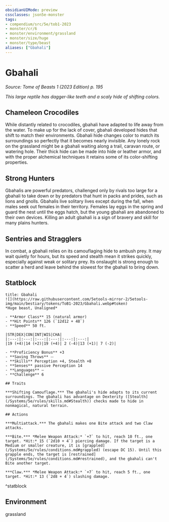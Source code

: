 ```yaml
---
obsidianUIMode: preview
cssclasses: json5e-monster
tags:
- compendium/src/5e/tob1-2023
- monster/cr/6
- monster/environment/grassland
- monster/size/huge
- monster/type/beast
aliases: ["Gbahali"]
---
```

# Gbahali
*Source: Tome of Beasts 1 (2023 Edition) p. 195*  

*This large reptile has dagger-like teeth and a scaly hide of shifting colors.*

## Chameleon Crocodiles

While distantly related to crocodiles, gbahali have adapted to life away from the water. To make up for the lack of cover, gbahali developed hides that shift to match their environments. Gbahali hide changes color to match its surroundings so perfectly that it becomes nearly invisible. Any lonely rock on the grassland might be a gbahali waiting along a trail, caravan route, or watering hole. Their thick hide can be made into hide or leather armor, and with the proper alchemical techniques it retains some of its color-shifting properties.

## Strong Hunters

Gbahalis are powerful predators, challenged only by rivals too large for a gbahali to take down or by predators that hunt in packs and prides, such as lions and gnolls. Gbahalis live solitary lives except during the fall, when males seek out females in their territory. Females lay eggs in the spring and guard the nest until the eggs hatch, but the young gbahali are abandoned to their own devices. Killing an adult gbahali is a sign of bravery and skill for many plains hunters.

## Sentries and Stragglers

In combat, a gbahali relies on its camouflaging hide to ambush prey. It may wait quietly for hours, but its speed and stealth mean it strikes quickly, especially against weak or solitary prey. Its onslaught is strong enough to scatter a herd and leave behind the slowest for the gbahali to bring down.

## Statblock

```ad-statblock
title: Gbahali
![](https://raw.githubusercontent.com/5etools-mirror-2/5etools-img/main/bestiary/tokens/ToB1-2023/Gbahali.webp#token)
*Huge beast, Unaligned*

- **Armor Class** 15 (natural armor)
- **Hit Points** 126 (`12d12 + 48`)
- **Speed** 50 ft.

|STR|DEX|CON|INT|WIS|CHA|
|:---:|:---:|:---:|:---:|:---:|:---:|
|19 (+4)|14 (+2)|19 (+4)| 2 (-4)|13 (+1)| 7 (-2)|

- **Proficiency Bonus** +3
- **Saving Throws** ⏤
- **Skills** Perception +4, Stealth +8
- **Senses** passive Perception 14
- **Languages** —
- **Challenge** 6

## Traits

***Shifting Camouflage.*** The gbahali's hide adapts to its current surroundings. The gbahali has advantage on Dexterity ([Stealth](/Systems/5e/rules/skills.md#Stealth)) checks made to hide in nonmagical, natural terrain.

## Actions

***Multiattack.*** The gbahali makes one Bite attack and two Claw attacks.

***Bite.*** *Melee Weapon Attack:* `+7` to hit, reach 10 ft., one target. *Hit:* 15 (`2d10 + 4`) piercing damage. If the target is a Medium or smaller creature, it is [grappled](/Systems/5e/rules/conditions.md#grappled) (escape DC 15). Until this grapple ends, the target is [restrained](/Systems/5e/rules/conditions.md#restrained), and the gbahali can't Bite another target.

***Claw.*** *Melee Weapon Attack:* `+7` to hit, reach 5 ft., one target. *Hit:* 13 (`2d8 + 4`) slashing damage.
```
^statblock

## Environment

grassland